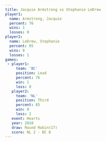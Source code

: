 ```yaml
---
title: Jacquie Armstrong vs Stephanie LeDrew
player1:                  
  name: Armstrong, Jacquie
  percent: 76             
  wins: 1                 
  losses: 0               
player2:                  
  name: LeDrew, Stephanie 
  percent: 85             
  wins: 0                 
  losses: 1               
games:
 - player1:        
     team: 'BC'    
     position: Lead
     percent: 76   
     win: 1        
     loss: 0       
   player2:         
     team: 'NL'     
     position: Third
     percent: 85    
     win: 0         
     loss: 1        
   event: Hearts        
   year: 2010           
   draw: Round Robin(17)
   score: NL 2 - BC 8   
---
```

